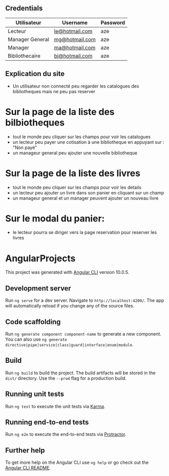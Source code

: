 ## Credentials
| Utilisateur  | Username | Password |
| ------------- | ------------- | ------------- |
| Lecteur  | le@hotmail.com | aze |
| Manager General  | mg@hotmail.com | aze |
| Manager  | ma@hotmail.com | aze |
| Bibliothecaire  | bi@hotmail.com | aze |


## Explication du site

- Un utilisateur non connecté peu regarder les catalogues des bibliotheques mais ne peu pas reserver

# Sur la page de la liste des bilbiotheques
- tout le monde peu cliquer sur les champs pour voir les catalogues  
- un lecteur peu payer une cotisation à une bibliotheque en appuyant sur : "Non payé"  
- un manageur general peu ajouter une nouvelle bibliotheque  
                                           
# Sur la page de la liste des livres
- tout le monde peu cliquer sur les champs pour voir les details  
- un lecteur peu ajouter un livre dans son panier en cliquant sur un champ  
- un manageur general et un manager peuvent ajouter un nouveau livre

# Sur le modal du panier:
- le lecteur pourra se diriger vers la page reservation pour reserver les livres 

                                    
                                    
                                    
                                    

# AngularProjects

This project was generated with [Angular CLI](https://github.com/angular/angular-cli) version 10.0.5.

## Development server

Run `ng serve` for a dev server. Navigate to `http://localhost:4200/`. The app will automatically reload if you change any of the source files.

## Code scaffolding

Run `ng generate component component-name` to generate a new component. You can also use `ng generate directive|pipe|service|class|guard|interface|enum|module`.

## Build

Run `ng build` to build the project. The build artifacts will be stored in the `dist/` directory. Use the `--prod` flag for a production build.

## Running unit tests

Run `ng test` to execute the unit tests via [Karma](https://karma-runner.github.io).

## Running end-to-end tests

Run `ng e2e` to execute the end-to-end tests via [Protractor](http://www.protractortest.org/).

## Further help

To get more help on the Angular CLI use `ng help` or go check out the [Angular CLI README](https://github.com/angular/angular-cli/blob/master/README.md).
